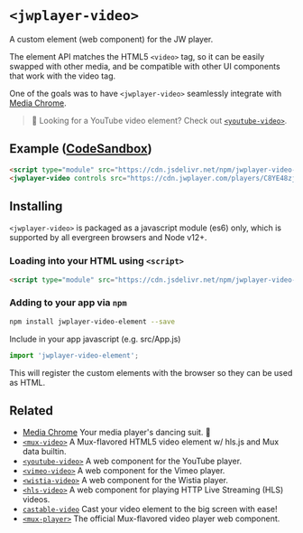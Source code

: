 # `<jwplayer-video>`

A custom element (web component) for the JW player.

The element API matches the HTML5 `<video>` tag, so it can be easily swapped with other media, and be compatible with other UI components that work with the video tag.

One of the goals was to have `<jwplayer-video>` seamlessly integrate with [Media Chrome](https://github.com/muxinc/media-chrome).

> 🙋 Looking for a YouTube video element? Check out [`<youtube-video>`](https://github.com/muxinc/youtube-video-element).

## Example ([CodeSandbox](https://codesandbox.io/s/jwplayer-video-element-gm5qd1))

<!-- prettier-ignore -->
```html
<script type="module" src="https://cdn.jsdelivr.net/npm/jwplayer-video-element@0.2/+esm"></script>
<jwplayer-video controls src="https://cdn.jwplayer.com/players/C8YE48zj-IxzuqJ4M.html"></jwplayer-video>
```

## Installing

`<jwplayer-video>` is packaged as a javascript module (es6) only, which is supported by all evergreen browsers and Node v12+.

### Loading into your HTML using `<script>`

<!-- prettier-ignore -->
```html
<script type="module" src="https://cdn.jsdelivr.net/npm/jwplayer-video-element@0.2/+esm"></script>
```

### Adding to your app via `npm`

```bash
npm install jwplayer-video-element --save
```

Include in your app javascript (e.g. src/App.js)

```js
import 'jwplayer-video-element';
```

This will register the custom elements with the browser so they can be used as HTML.

## Related

- [Media Chrome](https://github.com/muxinc/media-chrome) Your media player's dancing suit. 🕺
- [`<mux-video>`](https://github.com/muxinc/elements/tree/main/packages/mux-video) A Mux-flavored HTML5 video element w/ hls.js and Mux data builtin.
- [`<youtube-video>`](https://github.com/muxinc/youtube-video-element) A web component for the YouTube player.
- [`<vimeo-video>`](https://github.com/luwes/vimeo-video-element) A web component for the Vimeo player.
- [`<wistia-video>`](https://github.com/luwes/wistia-video-element) A web component for the Wistia player.
- [`<hls-video>`](https://github.com/muxinc/hls-video-element) A web component for playing HTTP Live Streaming (HLS) videos.
- [`castable-video`](https://github.com/muxinc/castable-video) Cast your video element to the big screen with ease!
- [`<mux-player>`](https://github.com/muxinc/elements/tree/main/packages/mux-player) The official Mux-flavored video player web component.
